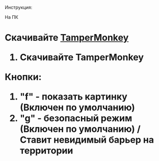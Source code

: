 Инструкция:

На ПК

<h1>Скачивайте <a href="https://chrome.google.com/webstore/detail/tampermonkey/dhdgffkkebhmkfjojejmpbldmpobfkfo?hl=ru" target="_blank">TamperMonkey</a>

1. Скачивайте TamperMonkey


Кнопки:
1. "f" - показать картинку (Включен по умолчанию)
2. "g" - безопасный режим (Включен по умолчанию) / Ставит невидимый барьер на территории
